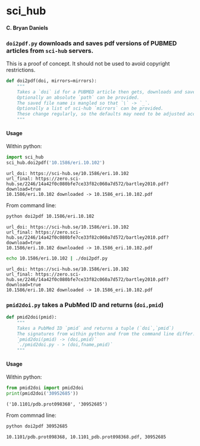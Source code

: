 # sci_hub

#### C. Bryan Daniels

### `doi2pdf.py` downloads and saves pdf versions of PUBMED articles from `sci-hub` servers.

This is a proof of concept. It should not be used to avoid copyright restrictions.

```python
def doi2pdf(doi, mirrors=mirrors):
    """
    Takes a `doi` id for a PUBMED article then gets, downloads and saves a pdf copy to a  file.
    Optionally an absolute `path` can be provided.
    The saved file name is mangled so that `\` -> `_`.
    Optionally a list of sci-hub `mirrors` can be provided.
    These change regularly, so the defaults may need to be adjusted accordingly.
    """
```

#### Usage
Within python:
```python
import sci_hub
sci_hub.doi2pdf('10.1586/eri.10.102')
```
```
url_doi: https://sci-hub.se/10.1586/eri.10.102
url_final: https://zero.sci-hub.se/2246/14a42f0c080bfe7ce33f82c060a7d572/bartley2010.pdf?download=true
10.1586/eri.10.102 downloaded -> 10.1586_eri.10.102.pdf
```

From command line:
```bash
python doi2pdf 10.1586/eri.10.102
```
```
url_doi: https://sci-hub.se/10.1586/eri.10.102
url_final: https://zero.sci-hub.se/2246/14a42f0c080bfe7ce33f82c060a7d572/bartley2010.pdf?download=true
10.1586/eri.10.102 downloaded -> 10.1586_eri.10.102.pdf
```

```bash
echo 10.1586/eri.10.102 | ./doi2pdf.py
```
```
url_doi: https://sci-hub.se/10.1586/eri.10.102
url_final: https://zero.sci-hub.se/2246/14a42f0c080bfe7ce33f82c060a7d572/bartley2010.pdf?download=true
10.1586/eri.10.102 downloaded -> 10.1586_eri.10.102.pdf
```

### `pmid2doi.py` takes a PubMed ID and returns (`doi,pmid`)

``` python
def pmid2doi(pmid):
    """
    Takes a PubMed ID `pmid` and returns a tuple (`doi`,`pmid`)
    The signatures from within python and from the command line differ:
    `pmid2doi(pmid) -> (doi,pmid)`
    `./pmid2doi.py - > (doi,fname,pmid)`
    """
```

#### Usage
Within python:
```python
from pmid2doi import pmid2doi
print(pmid2doi('30952685')) 
```
```
('10.1101/pdb.prot098368', '30952685')  
```

From commnad line:
```bash
python doi2pdf 30952685
```
```
10.1101/pdb.prot098368, 10.1101_pdb.prot098368.pdf, 30952685
```

